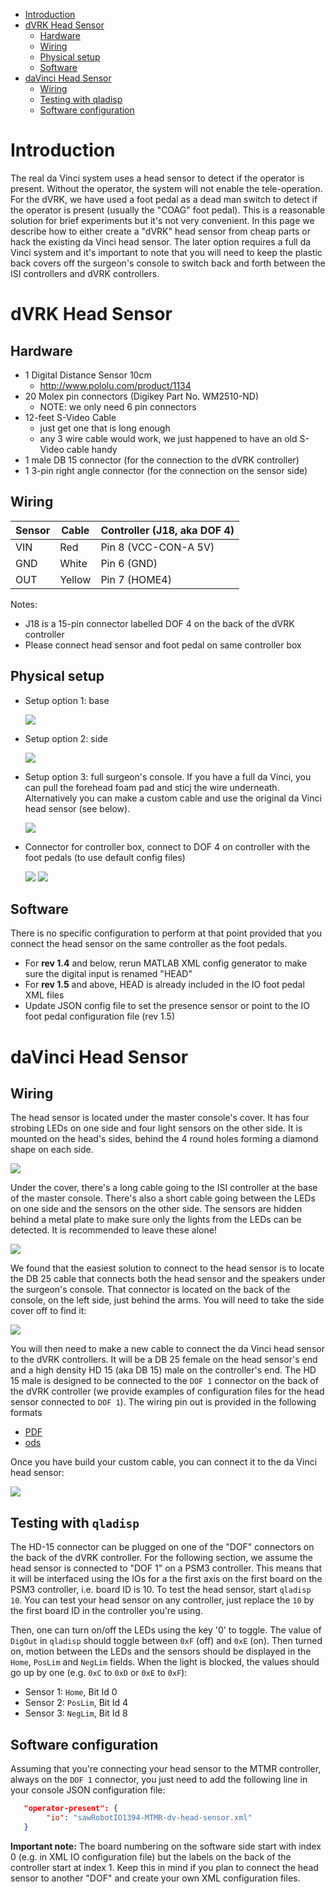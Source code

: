 <!--ts-->
   * [Introduction](#introduction)
   * [dVRK Head Sensor](#dvrk-head-sensor)
      * [Hardware](#hardware)
      * [Wiring](#wiring)
      * [Physical setup](#physical-setup)
      * [Software](#software)
   * [daVinci Head Sensor](#davinci-head-sensor)
      * [Wiring](#wiring-1)
      * [Testing with qladisp](#testing-with-qladisp)
      * [Software configuration](#software-configuration)

<!-- Added by: anton, at: 2021-01-28T16:10-05:00 -->

<!--te-->

# Introduction

The real da Vinci system uses a head sensor to detect if the operator is present.  Without the operator, the system will not enable the tele-operation.   For the dVRK, we have used a foot pedal as a dead man switch to detect if the operator is present (usually the "COAG" foot pedal).   This is a reasonable solution for brief experiments but it's not very convenient.   In this page we describe how to either create a "dVRK" head sensor from cheap parts or hack the existing da Vinci head sensor.  The later option requires a full da Vinci system and it's important to note that you will need to keep the plastic back covers off the surgeon's console to switch back and forth between the ISI controllers and dVRK controllers.

# dVRK Head Sensor

## Hardware
 * 1 Digital Distance Sensor 10cm
   * http://www.pololu.com/product/1134
 * 20 Molex pin connectors (Digikey Part No. WM2510-ND)
   * NOTE: we only need 6 pin connectors
 * 12-feet S-Video Cable
    * just get one that is long enough
    * any 3 wire cable would work, we just happened to have an old S-Video cable handy
 * 1 male DB 15 connector (for the connection to the dVRK controller)
 * 1 3-pin right angle connector (for the connection on the sensor side)

## Wiring

| Sensor | Cable | Controller (J18, aka DOF 4) |
|--------|-------|-----------------------------|
| VIN    | Red   | Pin 8 (VCC-CON-A 5V)        |
| GND    | White | Pin 6 (GND)                 |
| OUT    |Yellow | Pin 7 (HOME4)               |

Notes:
* J18 is a 15-pin connector labelled DOF 4 on the back of the dVRK controller
* Please connect head sensor and foot pedal on same controller box

## Physical setup

* Setup option 1: base

  ![](/jhu-dvrk/sawIntuitiveResearchKit/wiki/assets/head/dvrk-head-sensor-base.jpg)

* Setup option 2: side

  ![](/jhu-dvrk/sawIntuitiveResearchKit/wiki/assets/head/dvrk-head-sensor-side.jpg)

* Setup option 3: full surgeon's console.  If you have a full da Vinci, you can pull the forehead foam pad and sticj the wire underneath.  Alternatively you can make a custom cable and use the original da Vinci head sensor (see below).

  ![](/jhu-dvrk/sawIntuitiveResearchKit/wiki/assets/head/dVRK-head-sensor-full-system.jpg)

* Connector for controller box, connect to DOF 4 on controller with the foot pedals (to use default config files)

  ![](/jhu-dvrk/sawIntuitiveResearchKit/wiki/assets/head/dvrk-head-sensor-connector.jpg)
  ![](/jhu-dvrk/sawIntuitiveResearchKit/wiki/assets/head/dvrk-head-sensor-controller.jpg)

## Software
 There is no specific configuration to perform at that point provided that you connect the head sensor on the same controller as the foot pedals.
 * For **rev 1.4** and below, rerun MATLAB XML config generator to make sure the digital input is renamed "HEAD"
 * For **rev 1.5** and above, HEAD is already included in the IO foot pedal XML files
 * Update JSON config file to set the presence sensor or point to the IO foot pedal configuration file (rev 1.5)

# daVinci Head Sensor

## Wiring

The head sensor is located under the master console's cover.   It has four strobing LEDs on one side and four light sensors on the other side.  It is mounted on the head's sides, behind the 4 round holes forming a diamond shape on each side.

  ![](/jhu-dvrk/sawIntuitiveResearchKit/wiki/assets/head/daVinci-head-sensor.jpg)

Under the cover, there's a long cable going to the ISI controller at the base of the master console.  There's also a short cable going between the LEDs on one side and the sensors on the other side.  The sensors are hidden behind a metal plate to make sure only the lights from the LEDs can be detected.  It is recommended to leave these alone!

  ![](/jhu-dvrk/sawIntuitiveResearchKit/wiki/assets/head/daVinci-head-sensor-sensors.jpg)

We found that the easiest solution to connect to the head sensor is to locate the DB 25 cable that connects both the head sensor and the speakers under the surgeon's console.   That connector is located on the back of the console, on the left side, just behind the arms.   You will need to take the side cover off to find it:

  ![](/jhu-dvrk/sawIntuitiveResearchKit/wiki/assets/head/daVinci-head-sensor-plug.jpg)

You will then need to make a new cable to connect the da Vinci head sensor to the dVRK controllers.  It will be a DB 25 female on the head sensor's end and a high density HD 15 (aka DB 15) male on the controller's end.  The HD 15 male is designed to be connected to the `DOF 1` connector on the back of the dVRK controller (we provide examples of configuration files for the head sensor connected to `DOF 1`).  The wiring pin out is provided in the following formats
 * [PDF](/jhu-dvrk/sawIntuitiveResearchKit/wiki/assets/head/daVinci-head-sensor-DB-25-to-DB-15.pdf)
 * [ods](/jhu-dvrk/sawIntuitiveResearchKit/wiki/assets/head/daVinci-head-sensor-DB-25-to-DB-15.ods)

Once you have build your custom cable, you can connect it to the da Vinci head sensor:

  ![](/jhu-dvrk/sawIntuitiveResearchKit/wiki/assets/head/daVinci-head-sensor-cable.jpg)

## Testing with `qladisp`

The HD-15 connector can be plugged on one of the "DOF" connectors on the back of the dVRK controller.   For the following section, we assume the head sensor is connected to "DOF 1" on a PSM3 controller.   This means that it will be interfaced using the IOs for a the first axis on the first board on the PSM3 controller, i.e. board ID is 10.   To test the head sensor, start `qladisp 10`.  You can test your head sensor on any controller, just replace the `10` by the first board ID in the controller you're using.

Then, one can turn on/off the LEDs using the key '0' to toggle.   The value of `DigOut` in `qladisp` should toggle between `0xF` (off) and `0xE` (on).   Then turned on, motion between the LEDs and the sensors should be displayed in the `Home`, `PosLim` and `NegLim` fields.  When the light is blocked, the values should go up by one (e.g. `0xC` to `0xD` or `0xE` to `0xF`):
  * Sensor 1: `Home`, Bit Id 0
  * Sensor 2: `PosLim`, Bit Id 4
  * Sensor 3: `NegLim`, Bit Id 8

## Software configuration

Assuming that you're connecting your head sensor to the MTMR controller, always on the `DOF 1` connector, you just need to add the following line in your console JSON configuration file:
```json
   "operator-present": {
        "io": "sawRobotIO1394-MTMR-dv-head-sensor.xml"
   }
```

**Important note:** The board numbering on the software side start with index 0 (e.g. in XML IO configuration file) but the labels on the back of the controller start at index 1.  Keep this in mind if you plan to connect the head sensor to another "DOF" and create your own XML configuration files.